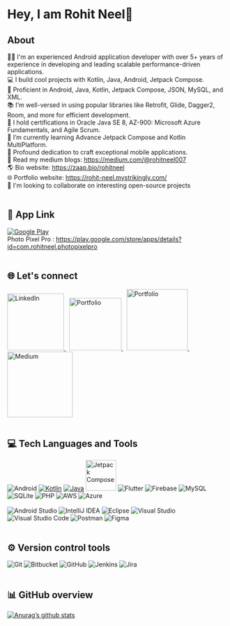 # Hey, I am Rohit Neel👋
## About
👨‍💻 I'm an experienced Android application developer with over 5+ years of experience in developing and leading scalable performance-driven applications.<br>
💻 I build cool projects with Kotlin, Java, Android, Jetpack Compose.<br>
📱 Proficient in Android, Java, Kotlin, Jetpack Compose, JSON, MySQL, and XML.<br>
📚 I'm well-versed in using popular libraries like Retrofit, Glide, Dagger2, Room, and more for efficient development.<br>
🏅 I hold certifications in Oracle Java SE 8, AZ-900: Microsoft Azure Fundamentals, and Agile Scrum.<br>
📲 I’m currently learning Advance Jetpack Compose and Kotlin MultiPlatform.<br>
📱 Profound dedication to craft exceptional mobile applications.<br>
📖 Read my medium blogs: https://medium.com/@rohitneel007<br>
🌎 Bio website: https://zaap.bio/rohitneel<br>
🌐 Portfolio website: https://rohit-neel.mystrikingly.com/<br>
🤝 I'm looking to collaborate on interesting open-source projects<br><br>
## 📱 App Link
<a href="https://play.google.com/store/apps/details?id=com.rohitneel.photopixelpro" rel="nofollow"><img src="https://img.shields.io/badge/Google_Play-414141?style=for-the-badge&logo=google-play&logoColor=white" alt="Google Play" style="max-width: 100%;"></a> <br>
Photo Pixel Pro : https://play.google.com/store/apps/details?id=com.rohitneel.photopixelpro <br><br>
## 🌐 Let's connect
<a href="https://linkedin.com/in/rohit-r-neel" title="Checkout my LinkedIn profile" rel="nofollow">
    <img src="https://raw.githubusercontent.com/rohitneel1234/rohitneel1234/main/Assets/linkedin.png" width="130" alt="LinkedIn" style="max-width: 100%;">
  </a> &nbsp;
  <a href="https://rohit-neel.mystrikingly.com/" title="Checkout my Portfolio website" rel="nofollow">
    <img src="https://raw.githubusercontent.com/rohitneel1234/rohitneel1234/main/Assets/website.png" width="120" alt="Portfolio" style="max-width: 100%;">
  </a> &nbsp;
   <a href="https://zaap.bio/rohitneel" title="Checkout my Bio website" rel="nofollow">
    <img src="https://raw.githubusercontent.com/rohitneel1234/rohitneel1234/main/Assets/bio.png" width="140" alt="Portfolio" style="max-width: 100%;">
  </a> &nbsp;
   <a href="https://medium.com/@rohitneel007" title="Checkout my Medium blog" rel="nofollow">
    <img src="https://img.shields.io/badge/Medium-12100E?style=for-the-badge&logo=medium&logoColor=white" width="150" alt="Medium" style="max-width: 100%;">
  </a>
<br><br>

## 💻 Tech Languages and Tools
![Android](https://img.shields.io/badge/Android-3DDC84?style=for-the-badge&logo=android&logoColor=white)
<a target="_blank" rel="noopener noreferrer nofollow" href="https://camo.githubusercontent.com/04622fd932420c791e46664ab8b43978f8ba33f72ff89df89f3f40e9fb2d597c/68747470733a2f2f696d672e736869656c64732e696f2f62616467652f6b6f746c696e2d2532333030393544352e7376673f7374796c653d666f722d7468652d6261646765266c6f676f3d6b6f746c696e266c6f676f436f6c6f723d7768697465"><img src="https://camo.githubusercontent.com/04622fd932420c791e46664ab8b43978f8ba33f72ff89df89f3f40e9fb2d597c/68747470733a2f2f696d672e736869656c64732e696f2f62616467652f6b6f746c696e2d2532333030393544352e7376673f7374796c653d666f722d7468652d6261646765266c6f676f3d6b6f746c696e266c6f676f436f6c6f723d7768697465" alt="Kotlin" data-canonical-src="https://img.shields.io/badge/kotlin-%230095D5.svg?style=for-the-badge&amp;logo=kotlin&amp;logoColor=white" style="max-width: 100%;"></a>
<a target="_blank" rel="noopener noreferrer nofollow" href="https://camo.githubusercontent.com/26e74d6ef4bb4726fc8f8a6b3d4136376d691ecf85c8d3b464bfbf4259e5698d/68747470733a2f2f696d672e736869656c64732e696f2f62616467652f6a6176612d2532334544384230302e7376673f7374796c653d666f722d7468652d6261646765266c6f676f3d6a617661266c6f676f436f6c6f723d7768697465"><img src="https://camo.githubusercontent.com/26e74d6ef4bb4726fc8f8a6b3d4136376d691ecf85c8d3b464bfbf4259e5698d/68747470733a2f2f696d672e736869656c64732e696f2f62616467652f6a6176612d2532334544384230302e7376673f7374796c653d666f722d7468652d6261646765266c6f676f3d6a617661266c6f676f436f6c6f723d7768697465" alt="Java" data-canonical-src="https://img.shields.io/badge/java-%23ED8B00.svg?style=for-the-badge&amp;logo=java&amp;logoColor=white" style="max-width: 100%;"></a>
<a rel="nofollow"> <img src="https://raw.githubusercontent.com/rohitneel1234/rohitneel1234/main/Assets/jetpack_compose.png" width="70" alt="Jetpack Compose" style="max-width: 100%;"></a>
![Flutter](https://img.shields.io/badge/Flutter-%2302569B.svg?style=for-the-badge&logo=Flutter&logoColor=white)
![Firebase](https://img.shields.io/badge/firebase-%23039BE5.svg?style=for-the-badge&logo=firebase)
![MySQL](https://img.shields.io/badge/mysql-%2300f.svg?style=for-the-badge&logo=mysql&logoColor=white)
![SQLite](https://img.shields.io/badge/sqlite-%2307405e.svg?style=for-the-badge&logo=sqlite&logoColor=white)
![PHP](https://img.shields.io/badge/php-%23777BB4.svg?style=for-the-badge&logo=php&logoColor=white)
![AWS](https://img.shields.io/badge/AWS-%23FF9900.svg?style=for-the-badge&logo=amazon-aws&logoColor=white)
![Azure](https://img.shields.io/badge/azure-%230072C6.svg?style=for-the-badge&logo=microsoftazure&logoColor=white)
<br><br>
![Android Studio](https://img.shields.io/badge/Android%20Studio-3DDC84.svg?style=for-the-badge&logo=android-studio&logoColor=white)
![IntelliJ IDEA](https://img.shields.io/badge/IntelliJIDEA-000000.svg?style=for-the-badge&logo=intellij-idea&logoColor=white)
![Eclipse](https://img.shields.io/badge/Eclipse-FE7A16.svg?style=for-the-badge&logo=Eclipse&logoColor=white)
![Visual Studio](https://img.shields.io/badge/Visual%20Studio-5C2D91.svg?style=for-the-badge&logo=visual-studio&logoColor=white)
![Visual Studio Code](https://img.shields.io/badge/Visual%20Studio%20Code-0078d7.svg?style=for-the-badge&logo=visual-studio-code&logoColor=white)
![Postman](https://img.shields.io/badge/Postman-FF6C37?style=for-the-badge&logo=postman&logoColor=white)
![Figma](https://img.shields.io/badge/figma-%23F24E1E.svg?style=for-the-badge&logo=figma&logoColor=white)
<br><br>
##  ⚙️ Version control tools
![Git](https://img.shields.io/badge/git-%23F05033.svg?style=for-the-badge&logo=git&logoColor=white)
![Bitbucket](https://img.shields.io/badge/bitbucket-%230047B3.svg?style=for-the-badge&logo=bitbucket&logoColor=white)
![GitHub](https://img.shields.io/badge/github-%23121011.svg?style=for-the-badge&logo=github&logoColor=white)
![Jenkins](https://img.shields.io/badge/jenkins-%232C5263.svg?style=for-the-badge&logo=jenkins&logoColor=white)
![Jira](https://img.shields.io/badge/jira-%230A0FFF.svg?style=for-the-badge&logo=jira&logoColor=white)
<br><br>
## 📊 GitHub overview
[![Anurag’s github stats](https://github-readme-stats.vercel.app/api?username=rohitneel1234)](https://github.com/rohitneel1234)
